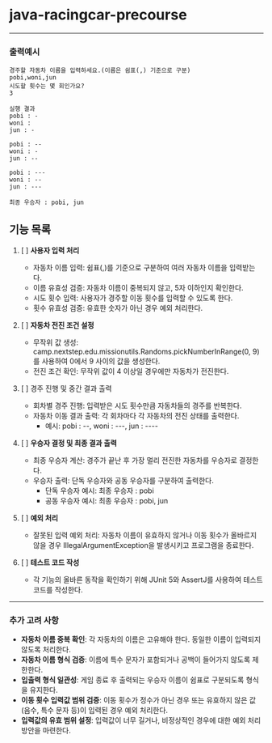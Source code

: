# java-racingcar-precourse
- - -
### **출력예시**

    경주할 자동차 이름을 입력하세요.(이름은 쉼표(,) 기준으로 구분)
    pobi,woni,jun
    시도할 횟수는 몇 회인가요?
    3
    
    실행 결과
    pobi : -
    woni :
    jun : -
    
    pobi : --
    woni : -
    jun : --
    
    pobi : ---
    woni : --
    jun : ---

    최종 우승자 : pobi, jun

## 기능 목록

1. [ ] **사용자 입력 처리**
   - 자동차 이름 입력: 쉼표(,)를 기준으로 구분하여 여러 자동차 이름을 입력받는다.
   - 이름 유효성 검증: 자동차 이름이 중복되지 않고, 5자 이하인지 확인한다.
   - 시도 횟수 입력: 사용자가 경주할 이동 횟수를 입력할 수 있도록 한다.
   - 횟수 유효성 검증: 유효한 숫자가 아닌 경우 예외 처리한다.
   
2. [ ] **자동차 전진 조건 설정**
   - 무작위 값 생성: camp.nextstep.edu.missionutils.Randoms.pickNumberInRange(0, 9)를 사용하여 0에서 9 사이의 값을 생성한다.
   - 전진 조건 확인: 무작위 값이 4 이상일 경우에만 자동차가 전진한다.   
       
3. [ ] 경주 진행 및 중간 결과 출력
   - 회차별 경주 진행: 입력받은 시도 횟수만큼 자동차들의 경주를 반복한다.
   - 자동차 이동 결과 출력: 각 회차마다 각 자동차의 전진 상태를 출력한다.
     - 예시: pobi : --, woni : ---, jun : ----
     
4. [ ] **우승자 결정 및 최종 결과 출력**
   - 최종 우승자 계산: 경주가 끝난 후 가장 멀리 전진한 자동차를 우승자로 결정한다.
   - 우승자 출력: 단독 우승자와 공동 우승자를 구분하여 출력한다.
     - 단독 우승자 예시: 최종 우승자 : pobi
     - 공동 우승자 예시: 최종 우승자 : pobi, jun
     
5. [ ] **예외 처리**
   - 잘못된 입력 예외 처리: 자동차 이름이 유효하지 않거나 이동 횟수가 올바르지 않을 경우 IllegalArgumentException을 발생시키고 프로그램을 종료한다.
   
6. [ ] **테스트 코드 작성**
   - 각 기능의 올바른 동작을 확인하기 위해 JUnit 5와 AssertJ를 사용하여 테스트 코드를 작성한다.

- - -
### 추가 고려 사항
- **자동차 이름 중복 확인**: 각 자동차의 이름은 고유해야 한다. 동일한 이름이 입력되지 않도록 처리한다.
- **자동차 이름 형식 검증**: 이름에 특수 문자가 포함되거나 공백이 들어가지 않도록 제한한다.
- **입출력 형식 일관성**: 게임 종료 후 출력되는 우승자 이름이 쉼표로 구분되도록 형식을 유지한다.
- **이동 횟수 입력값 범위 검증**: 이동 횟수가 정수가 아닌 경우 또는 유효하지 않은 값(음수, 특수 문자 등)이 입력된 경우 예외 처리한다.
- **입력값의 유효 범위 설정**: 입력값이 너무 길거나, 비정상적인 경우에 대한 예외 처리 방안을 마련한다.